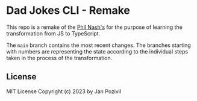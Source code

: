 # Dad Jokes CLI - Remake

This repo is a remake of the [Phil
Nash's](https://github.com/philnash/dad-jokes-cli) for the purpose of
learning the transformation from JS to TypeScript.

The `main` branch contains the most recent changes. The branches
starting with numbers are representing the state according to the
individual steps taken in the process of the transformation.

## License

MIT License Copyright (c) 2023 by Jan Pozivil
